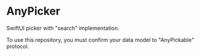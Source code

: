 # AnyPicker
SwiftUI picker with "search" implementation. 

To use this repository, you must confirm your data model to "AnyPickable" protocol.   
